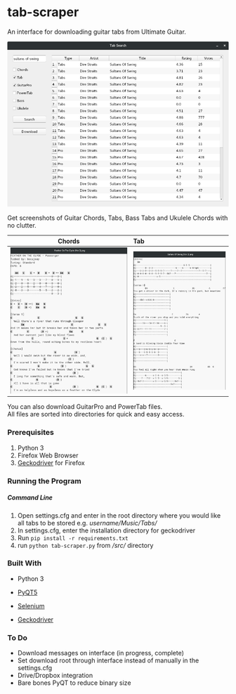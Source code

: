 # tab-scraper
An interface for downloading guitar tabs from Ultimate Guitar.

![ui-image](screens/ui-screen.png)

Get screenshots of Guitar Chords, Tabs, Bass Tabs and Ukulele Chords with no clutter.

Chords  |   Tab
:------:|:------|
![chords](screens/feather-chords.png) | ![tab](screens/sultans-tab.png)

You can also download GuitarPro and PowerTab files. <br>
All files are sorted into directories for quick and easy access.

### Prerequisites

1. Python 3
2. Firefox Web Browser
3. [Geckodriver](https://github.com/mozilla/geckodriver/releases) for Firefox

### Running the Program

##### Command Line

1. Open settings.cfg and enter in the root directory where you would like all tabs to be stored e.g. <i>username/Music/Tabs/ </i>
2. In settings.cfg, enter the installation directory for geckodriver
3. Run `pip install -r requirements.txt`
4. run `python tab-scraper.py` from <i>/src/</i> directory

### Built With

- Python 3

- [PyQT5](https://pypi.org/project/PyQt5/)

- [Selenium](https://selenium-python.readthedocs.io/)

- [Geckodriver](https://github.com/mozilla/geckodriver/releases)

### To Do

- Download messages on interface (in progress, complete)
- Set download root through interface instead of manually in the settings.cfg
- Drive/Dropbox integration
- Bare bones PyQT to reduce binary size
